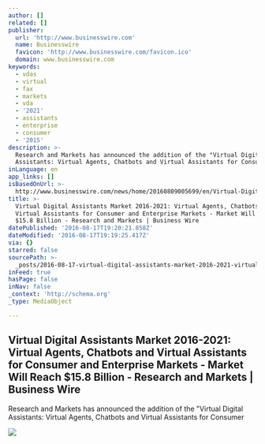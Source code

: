 ```yaml
---
author: []
related: []
publisher:
  url: 'http://www.businesswire.com'
  name: Businesswire
  favicon: 'http://www.businesswire.com/favicon.ico'
  domain: www.businesswire.com
keywords:
  - vdas
  - virtual
  - fax
  - markets
  - vda
  - '2021'
  - assistants
  - enterprise
  - consumer
  - '2015'
description: >-
  Research and Markets has announced the addition of the "Virtual Digital
  Assistants: Virtual Agents, Chatbots and Virtual Assistants for Consumer
inLanguage: en
app_links: []
isBasedOnUrl: >-
  http://www.businesswire.com/news/home/20160809005699/en/Virtual-Digital-Assistants-Market-2016-2021-Virtual-Agents
title: >-
  Virtual Digital Assistants Market 2016-2021: Virtual Agents, Chatbots and
  Virtual Assistants for Consumer and Enterprise Markets - Market Will Reach
  $15.8 Billion - Research and Markets | Business Wire
datePublished: '2016-08-17T19:20:21.858Z'
dateModified: '2016-08-17T19:19:25.417Z'
via: {}
starred: false
sourcePath: >-
  _posts/2016-08-17-virtual-digital-assistants-market-2016-2021-virtual-agents.md
inFeed: true
hasPage: false
inNav: false
_context: 'http://schema.org'
_type: MediaObject

---
```

<article style=""><h1>Virtual Digital Assistants Market 2016-2021: Virtual Agents, Chatbots and Virtual Assistants for Consumer and Enterprise Markets - Market Will Reach $15.8 Billion - Research and Markets | Business Wire</h1><p>Research and Markets has announced the addition of the "Virtual Digital Assistants: Virtual Agents, Chatbots and Virtual Assistants for Consumer</p><img src="http://www.businesswire.com/images/bwlogo_square.png" /></article>